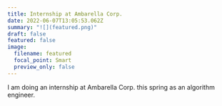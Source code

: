 ```yaml
---
title: Internship at Ambarella Corp.
date: 2022-06-07T13:05:53.062Z
summary: "![](featured.png)"
draft: false
featured: false
image:
  filename: featured
  focal_point: Smart
  preview_only: false
---
```

I am doing an internship at Ambarella Corp. this spring as an algorithm engineer.